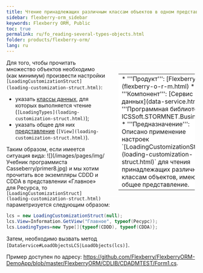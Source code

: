 ```yaml
---
title: Чтение принадлежащих различным классам объектов в одном представлении
sidebar: flexberry-orm_sidebar
keywords: Flexberry ORM, Public
toc: true
permalink: ru/fo_reading-several-types-objects.html
folder: products/flexberry-orm/
lang: ru
---
```


<div style="margin:5px; padding-left:28px; float:right; width:40%; outline:1px solid white;">
<br>
<table border="0" width="100%" bgcolor="#6495ED">
<tbody><tr><td bgcolor="#FFFFFF">
* '''Продукт''': [Flexberry ORM](flexberry-o-r-m.html)
* '''Компонент''': [Сервис данных](data-service.html)
* '''Программная библиотека''': ICSSoft.STORMNET.Business.dll
* '''Предназначение''': Описано применение настроек `[LoadingCustomizationStruct](loading-customization-struct.html)` для чтения принадлежащих различным классам объектов, имеющим общее представление.
</td>
</tr></tbody></table></a>
</div>

Для того, чтобы прочитать множество объектов необходимо (как минимум) произвести настройки `[LoadingCustomizationStruct](loading-customization-struct.html)`:
* указать [классы данных](dataobject.html), для которых выполняется чтение (`[LoadingTypes](loading-customization-struct.html)`);
* указать общее для них [представление](view-definition.html) (`[View](loading-customization-struct.html)`).

Таким образом, если имеется ситуация вида:
![](/images/pages/img/Учебник программиста Casseberry/primer8.jpg)
и мы хотим прочитать все экземпляры CDDD и CDDA в представлении «Главное» для Ресурса, то `[LoadingCustomizationStruct](loading-customization-struct.html)` параметризуется следующим образом:
```cs
lcs = new LoadingCustomizationStruct(null);			
lcs.View=Information.GetView("Главное", typeof(Ресурс));
lcs.LoadingTypes=new Type[]{typeof(CDDD), typeof(CDDA)};
```
Затем, необходимо вызвать метод `[DataService#LoadObjectsLCS|LoadObjects(lcs)]`.

Пример доступен по адресу: <https://github.com/Flexberry/FlexberryORM-DemoApp/blob/master/FlexberryORM/CDLIB/CDADMTEST/Form1.cs>.
